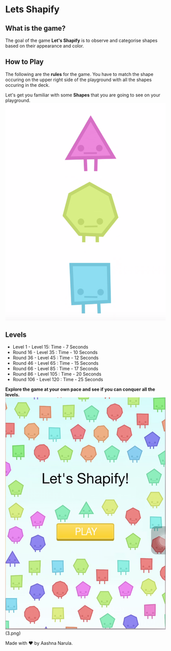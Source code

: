 # Lets Shapify
## What is the game?
 
The goal of the game **Let's Shapify** is to observe and categorise shapes based on their appearance and color.
 
## How to Play
The following are the **rules** for the game.
You have to match the shape occuring on the upper right side of the playground with all the shapes occuring in the deck.
 
Let's get you familiar with some **Shapes** that you are going to see on your playground.
![1](1.png)

## Levels
 * Level 1 - Level 15:  Time - 7 Seconds
 * Round 16 - Level 35 :  Time - 10 Seconds
 * Round 36 - Level 45 :  Time - 12 Seconds
 * Round 46 - Level 65 :  Time - 15 Seconds
 * Round 66 - Level 85 :  Time - 17 Seconds
 * Round 86 - Level 105 :  Time - 20 Seconds
 * Round 106 - Level 120 :  Time - 25 Seconds
 
 **Explore the game at your own pace and see if you can conquer all the levels.**
 ![2](2.png)(3.png)
 
Made with ❤️ by Aashna Narula.
